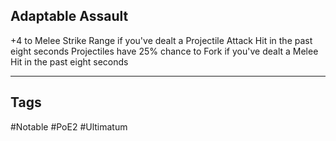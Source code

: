## Adaptable Assault
+4 to Melee Strike Range if you've dealt a Projectile Attack Hit in the past eight seconds
Projectiles have 25% chance to Fork if you've dealt a Melee Hit in the past eight seconds

---
## Tags
#Notable
#PoE2
#Ultimatum

